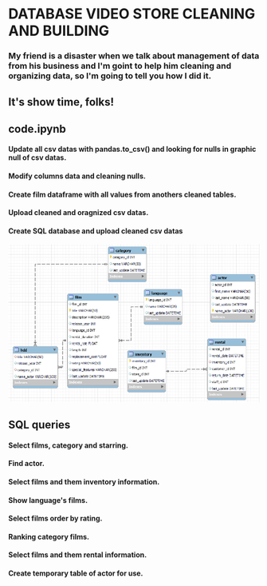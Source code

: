# DATABASE VIDEO STORE CLEANING AND BUILDING 

### My friend is a disaster when we talk about management of data from his business and I'm goint to help him cleaning and organizing data, so I'm going to tell you how I did it.

## It's show time, folks!

## code.ipynb
#### Update all csv datas with pandas.to_csv() and looking for nulls in graphic null of csv datas.
#### Modify columns data and cleaning nulls.
#### Create film dataframe with all values from anothers cleaned tables.
#### Upload cleaned and oragnized csv datas.
#### Create SQL database and upload cleaned csv datas

![](https://github.com/trabalong/project2_building_sqldata/blob/main/images/database.png?raw=true)

## SQL queries
#### Select films, category and starring.
#### Find actor.
#### Select films and them inventory information.
#### Show language's films.
#### Select films order by rating.
#### Ranking category films.
#### Select films and them rental information.
#### Create temporary table of actor for use.
